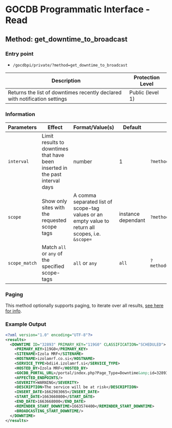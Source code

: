 # GOCDB Programmatic Interface - Read

## Method: get_downtime_to_broadcast

### Entry point

- `/gocdbpi/private/?method=get_downtime_to_broadcast`

| Description | Protection Level |
| - | - |
| Returns the list of downtimes recently declared with notification settings | Public (level 1) |

### Information

| Parameters | Effect | Format/Value(s) | Default | Example |
| - | - | - | - | - |
| `interval` | Limit results to downtimes that have been inserted in the past interval days | number | 1 | `?method=get_downtime_to_broadcast&interval=7` |
| `scope` | Show only sites with the requested scope tags | A comma separated list of scope-tag values or an empty value to return all scopes, i.e. `&scope=` | instance dependant | `?method=get_site&scope=Local` |
| `scope_match` | Match `all` or `any` of the specified scope-tags | `all` or `any` | `all` | `?method=get_site&scope=Local,EGI&scope_match=any` |

### Paging

This method optionally supports paging, to iterate over all results,
[see here for info](https://wiki.egi.eu/wiki/GOCDB/notifications#Optional_Cursor_Paging_on_Read_API).

### Example Output

```xml
<?xml version="1.0" encoding="UTF-8"?>
<results>
  <DOWNTIME ID="32893" PRIMARY_KEY="119G0" CLASSIFICATION="SCHEDULED">
    <PRIMARY_KEY>119G0</PRIMARY_KEY>
    <SITENAME>Izola MRF</SITENAME>
    <HOSTNAME>izolamrf.co.si</HOSTNAME>
    <SERVICE_TYPE>bdii4.izolamrf.si</SERVICE_TYPE>
    <HOSTED_BY>Izola MRF</HOSTED_BY>
    <GOCDB_PORTAL_URL>/portal/index.php?Page_Type=Downtime&amp;id=32893</GOCDB_PORTAL_URL>
    <AFFECTED_ENDPOINTS/>
    <SEVERITY>WARNING</SEVERITY>
    <DESCRIPTION>The service will be at risk</DESCRIPTION>
    <INSERT_DATE>1662983065</INSERT_DATE>
    <START_DATE>1663660800</START_DATE>
    <END_DATE>1663668000</END_DATE>
    <REMINDER_START_DOWNTIME>1663574400</REMINDER_START_DOWNTIME>
    <BROADCASTING_START_DOWNTIME/>
  </DOWNTIME>
</results>
```

